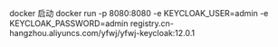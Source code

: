 

docker 启动
docker run -p 8080:8080 -e KEYCLOAK_USER=admin -e KEYCLOAK_PASSWORD=admin registry.cn-hangzhou.aliyuncs.com/yfwj/yfwj-keycloak:12.0.1
